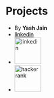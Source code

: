 # Projects
- By **Yash Jain**
- [linkedin](https://www.linkedin.com/in/yash-jain-80ba02196/)
- <a href="https://www.linkedin.com/in/yash-jain-80ba02196/"><img src="https://cdn-icons-png.flaticon.com/512/174/174857.png" alt="linkedin" width="70" height="70"></a>
- <a href="https://www.hackerrank.com/yashj133_yj"><img src="https://upload.wikimedia.org/wikipedia/commons/6/65/HackerRank_logo.png" alt="hacker rank" width="70" height="70"></a>
